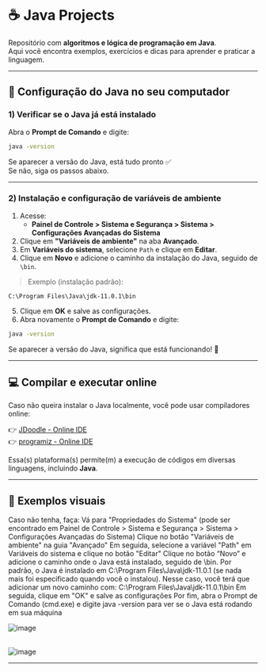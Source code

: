 # ☕ Java Projects

Repositório com **algoritmos e lógica de programação em Java**.  
Aqui você encontra exemplos, exercícios e dicas para aprender e praticar a linguagem.

---

## 🔧 Configuração do Java no seu computador

### 1) Verificar se o Java já está instalado
Abra o **Prompt de Comando** e digite:

```bash
java -version
```

Se aparecer a versão do Java, está tudo pronto ✅  
Se não, siga os passos abaixo.

---

### 2) Instalação e configuração de variáveis de ambiente

1. Acesse:
   - **Painel de Controle > Sistema e Segurança > Sistema > Configurações Avançadas do Sistema**
2. Clique em **"Variáveis de ambiente"** na aba **Avançado**.
3. Em **Variáveis do sistema**, selecione `Path` e clique em **Editar**.
4. Clique em **Novo** e adicione o caminho da instalação do Java, seguido de `\bin`.

> Exemplo (instalação padrão):  
```
C:\Program Files\Java\jdk-11.0.1\bin
```

5. Clique em **OK** e salve as configurações.
6. Abra novamente o **Prompt de Comando** e digite:
```bash
java -version
```
Se aparecer a versão do Java, significa que está funcionando! 🎉

---

## 💻 Compilar e executar online
Caso não queira instalar o Java localmente, você pode usar compiladores online:  

👉 [JDoodle - Online IDE](https://www.jdoodle.com/code-online-compiler-ide)<br>
👉 [programiz - Online IDE](https://www.programiz.com/java-programming/online-compiler/)

Essa(s) plataforma(s) permite(m) a execução de códigos em diversas linguagens, incluindo **Java**.

---

## 📸 Exemplos visuais

Caso não tenha, faça: Vá para "Propriedades do Sistema" (pode ser encontrado em Painel de Controle > Sistema e Segurança > Sistema > Configurações Avançadas do Sistema) Clique no botão "Variáveis ​​de ambiente" na guia "Avançado" Em seguida, selecione a variável "Path" em Variáveis ​​do sistema e clique no botão "Editar" Clique no botão “Novo” e adicione o caminho onde o Java está instalado, seguido de \bin. Por padrão, o Java é instalado em C:\Program Files\Java\jdk-11.0.1 (se nada mais foi especificado quando você o instalou). Nesse caso, você terá que adicionar um novo caminho com: C:\Program Files\Java\jdk-11.0.1\bin Em seguida, clique em "OK" e salve as configurações Por fim, abra o Prompt de Comando (cmd.exe) e digite java -version para ver se o Java está rodando em sua máquina

![image](https://github.com/GuilhermeNobrega/Java-Projects/assets/100214869/5600ccdb-e61d-4571-84ce-e47a61e1718b)  
<br>

![image](https://github.com/GuilhermeNobrega/Java-Projects/assets/100214869/e0da2fef-d3a2-4af8-9acc-3c13085a69a6)

---
